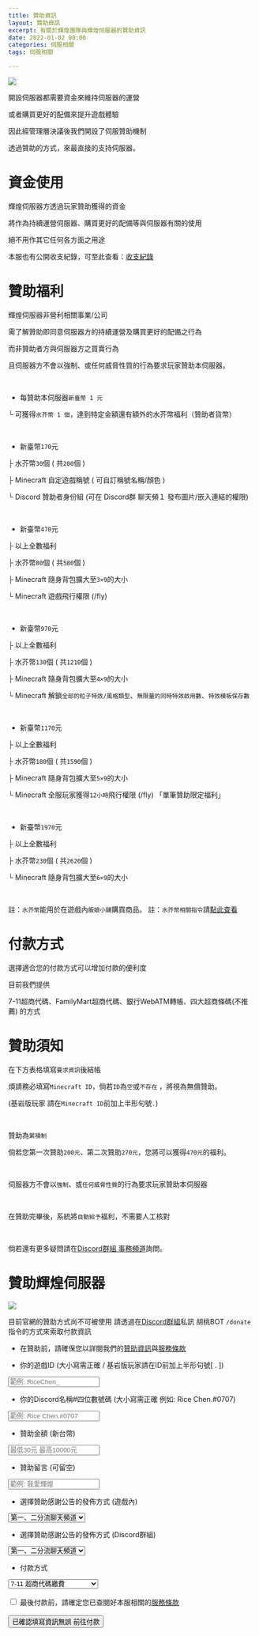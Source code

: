 ```yaml
---
title: 贊助資訊
layout: 贊助資訊
excerpt: 有關於輝煌團隊與輝煌伺服器的贊助資訊
date: 2022-01-02 00:00
categories: 伺服相關 
tags: 伺服相關

---
```


<script>
  $('#preserve-minecraft-name').hide();
  function checkMinecraftNameWithProxy() {
      let name = $('#name').val();
      if (name.length > 0) {
          fetch('https://api.brilliantw.net/api/v1/proxy', { 
              method: 'POST', 
              headers: { 
                  'Content-Type': 'application/x-www-form-urlencoded'
              },
              body: 'name=' + encodeURIComponent(name);
         })
         .then(data => {
             $('#preserve-minecraft-name').show();

             if (data.data?.userExists) {
                  $('#preserve-minecraft-name').text('此「遊戲ID」存在，請放心填寫其他欄位。');
                  if ($('#preserve-minecraft-name').hasClass('border-danger')) $('#preserve-minecraft-name').removeClass('border-danger');
                  if ($('#preserve-minecraft-name').hasClass('border-success')) return;
                  $('#preserve-minecraft-name').addClass('border-success');
             } else {
                  $('#preserve-minecraft-name').text('你似乎沒有進入過輝煌伺服器，請加入過至少一次再填寫此欄位，也有可能是你「遊戲ID」寫錯了。');
                  if ($('#preserve-minecraft-name').hasClass('border-success')) $('#preserve-minecraft-name').removeClass('border-success');
                  if ($('#preserve-minecraft-name').hasClass('border-danger')) return;
                  $('#preserve-minecraft-name').addClass('border-danger');
             }
         })
         .catch(() => {});
      }
  }
</script>

![](https://media.discordapp.net/attachments/596718421966716928/971190210928992267/AddText_05-04-06.36.35.png)


開設伺服器都需要資金來維持伺服器的運營

或者購買更好的配備來提升遊戲體驗

因此經管理層決議後我們開設了伺服贊助機制

透過贊助的方式，來最直接的支持伺服器。



# 資金使用

輝煌伺服器方透過玩家贊助獲得的資金

將作為持續運營伺服器、購買更好的配備等與伺服器有關的使用

絕不用作其它任何各方面之用途

本服也有公開收支紀錄，可至此查看：<a href="https://www.brilliantw.net/收支紀錄">收支紀錄</a>



# 贊助福利

輝煌伺服器非營利相關事業/公司

需了解贊助即同意伺服器方的持續運營及購買更好的配備之行為

而非贊助者方與伺服器方之買賣行為

且伺服器方不會以強制、或任何威脅性質的行為要求玩家贊助本伺服器。

<br />

- 每贊助本伺服器` 新臺幣 1 元 `

└ 可獲得` 水芥幣 1 個 `，達到特定金額還有額外的水芥幣福利（贊助者貨幣）

<br />

- 新臺幣` 170 `元

├ 水芥幣` 30 `個 ( 共` 200 `個 ) 

├ Minecraft 自定遊戲稱號 ( 可自訂稱號名稱/顏色 ) 

└ Discord 贊助者身份組 (可在 Discord群 聊天頻１ 發布圖片/嵌入連結的權限) 

<br />

- 新臺幣` 470 `元

├ 以上全數福利 

├ 水芥幣` 80 `個 ( 共` 580 `個 ) 

├ Minecraft 隨身背包擴大至` 3×9 `的大小 

└ Minecraft 遊戲飛行權限 (/fly) 

<br />

- 新臺幣` 970 `元

├ 以上全數福利

├ 水芥幣` 130 `個 ( 共` 1210 `個 ) 

├ Minecraft 隨身背包擴大至` 4×9 `的大小 

└ Minecraft 解鎖` 全部的粒子特效/風格類型 `、` 無限量的同時特效啟用數 `、` 特效模板保存數 `

<br />

- 新臺幣` 1170 `元

├ 以上全數福利 

├ 水芥幣` 180 `個 ( 共` 1590 `個 ) 

├ Minecraft 隨身背包擴大至` 5×9 `的大小 

└ Minecraft 全服玩家獲得` 12小時 `飛行權限 (/fly) 「單筆贊助限定福利」

<br />

- 新臺幣` 1970 `元

├ 以上全數福利 

├ 水芥幣` 230 `個 ( 共` 2620 `個 ) 

└ Minecraft 隨身背包擴大至` 6×9 `的大小 

<br />

註：` 水芥幣 `能用於在遊戲內` 飯娘小舖 `購買商品。
註：` 水芥幣相關指令 `請<a href="https://www.brilliantw.net/指令教學/#23-稀有貨幣">點此查看</a>


# 付款方式

選擇適合您的付款方式可以增加付款的便利度

目前我們提供

7-11超商代碼、FamilyMart超商代碼、銀行WebATM轉帳、四大超商條碼(不推薦) 的方式

# 贊助須知

在下方表格填寫` 要求資訊 `後結帳

煩請務必填寫` Minecraft ID `，倘若` ID `為` 空 `或` 不存在 ` ，將視為無償贊助。

(基岩版玩家 請在` Minecraft ID `前加上半形句號` . `)

<br />

贊助為` 累積制 `

倘若您第一次贊助` 200元 `、第二次贊助` 270元 `，您將可以獲得` 470元 `的福利。

<br />

伺服器方不會以` 強制 `、或` 任何威脅性質 `的行為要求玩家贊助本伺服器

<br />

在贊助完畢後，系統將` 自動給予 `福利，不需要人工核對

<br />

倘若還有更多疑問請在<a href="https://discord.com/invite/5MHGpAFGEN">Discord群組 事務頻道</a>詢問。

# 贊助輝煌伺服器

<form action='https://api.brilliantw.net/api/v1/proxy' method='post'>

![](https://cdn.discordapp.com/attachments/596718421966716928/995552584297353306/AddText_07-10-12.50.04.jpg)

目前官網的贊助方式尚不可被使用
請透過在<a href="https://discord.com/invite/5MHGpAFGEN">Discord群組</a>私訊 胡桃BOT ` /donate `指令的方式來索取付款資訊

- 在贊助前，請確保您以詳閱我們的<a href="https://www.brilliantw.net/贊助資訊">贊助資訊</a>與<a href="https://www.brilliantw.net/服務條款">服務條款</a>

<div class="row justify-content-start">

- 你的遊戲ID (大小寫需正確 / 基岩版玩家請在ID前加上半形句號[ . ])
<div class="col-6">
<input class="form-control bg-dark" id="name" name="name" type="text" placeholder="範例: RiceChen_" onfocusout="checkMinecraftNameWithProxy()" required>
  <div id="preserve-minecraft-name hide"></div>
</div>


- 你的Discord名稱#四位數號碼 (大小寫需正確 例如: Rice Chen.#0707)
<div class="col-6">
<input class="form-control bg-dark" id="discordTag" name="discordTag" type="text" placeholder="範例: Rice Chen.#0707" required>
  <div id="preserve-discord-tag hide"></div>
</div>


- 贊助金額 (新台幣)
<div class="col-6">
<input class="form-control bg-dark" id="donate-amount" name="donateAmount" type="text" placeholder="最低30元 最高10000元" min="30" max="10000" required>
</div>


- 贊助留言 (可留空)
<div class="col-6">
<input class="form-control bg-dark" id="comment" name="comment" type="text" placeholder="範例: 我愛輝煌">
</div>


- 選擇贊助感謝公告的發佈方式 (遊戲內)
<div class="col-6">
<select class="form-control bg-dark" name="publishWayMinecraft" aria-label="publish-way">
  <option value="0" selected>第一、二分流聊天頻道</option>
  <option value="1">第一分流聊天頻道</option>
  <option value="2">第二分流聊天頻道</option>
  <option value="3">不發佈</option>
</select>
  </div>

- 選擇贊助感謝公告的發佈方式 (Discord群組)
<div class="col-6">
<select class="form-control bg-dark" name="publishWayDiscord" aria-label="publish-way-discord">
  <option value="0" selected>第一、二分流聊天頻道</option>
  <option value="1">不發佈</option>
</select>
  </div>


- 付款方式 
<div class="col-6">
<select class="form-control bg-dark" name="paymentMethod" aria-label="payment-method">
  <option value="0" selected>7-11 超商代碼繳費</option>
  <option value="1">全家 超商代碼繳費</option>
  <option value="2">銀行 WebATM 轉帳</option>
  <option value="3">四大超商條碼繳費 (不推薦)</option>
</select>
</div>
</div>
  
<br />

<input type="checkbox" id="check-tos">
<label for="check-tos" class="form-check-label">最後付款前，請確定您已查閱好本服相關的<a href="https://www.brilliantw.net/服務條款">服務條款</a></label>
  
<br />
<br />
<button class="btn btn-primary" type="submit">已確認填寫資訊無誤 前往付款</button>
  
</form>
